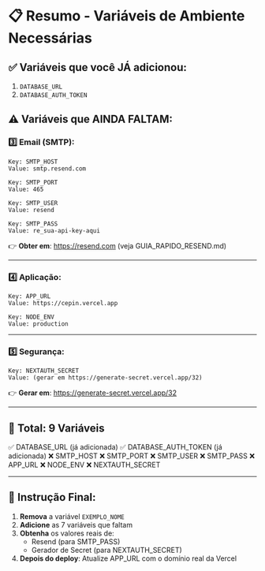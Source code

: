 # 📋 Resumo - Variáveis de Ambiente Necessárias

## ✅ Variáveis que você JÁ adicionou:
1. `DATABASE_URL`
2. `DATABASE_AUTH_TOKEN`

## ⚠️ Variáveis que AINDA FALTAM:

### 3️⃣ Email (SMTP):
```
Key: SMTP_HOST
Value: smtp.resend.com

Key: SMTP_PORT
Value: 465

Key: SMTP_USER
Value: resend

Key: SMTP_PASS
Value: re_sua-api-key-aqui
```
👉 **Obter em**: https://resend.com (veja GUIA_RAPIDO_RESEND.md)

---

### 4️⃣ Aplicação:
```
Key: APP_URL
Value: https://cepin.vercel.app

Key: NODE_ENV
Value: production
```

---

### 5️⃣ Segurança:
```
Key: NEXTAUTH_SECRET
Value: (gerar em https://generate-secret.vercel.app/32)
```
👉 **Gerar em**: https://generate-secret.vercel.app/32

---

## 🎯 Total: 9 Variáveis

✅ DATABASE_URL (já adicionada)
✅ DATABASE_AUTH_TOKEN (já adicionada)
❌ SMTP_HOST
❌ SMTP_PORT
❌ SMTP_USER
❌ SMTP_PASS
❌ APP_URL
❌ NODE_ENV
❌ NEXTAUTH_SECRET

---

## 📝 Instrução Final:

1. **Remova** a variável `EXEMPLO_NOME`
2. **Adicione** as 7 variáveis que faltam
3. **Obtenha** os valores reais de:
   - Resend (para SMTP_PASS)
   - Gerador de Secret (para NEXTAUTH_SECRET)
4. **Depois do deploy**: Atualize APP_URL com o domínio real da Vercel

